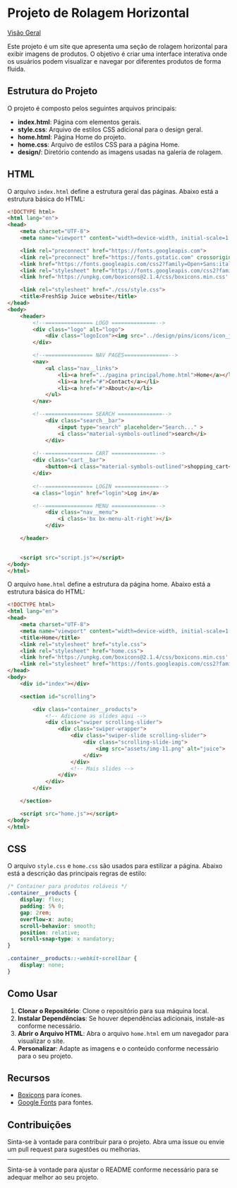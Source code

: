 

# Projeto de Rolagem Horizontal 

[Visão Geral](paginas_images/paginaHome_scrolling/paginaHome.png)

Este projeto é um site que apresenta uma seção de rolagem horizontal para exibir imagens de produtos. O objetivo é criar uma interface interativa onde os usuários podem visualizar e navegar por diferentes produtos de forma fluida.

## Estrutura do Projeto

O projeto é composto pelos seguintes arquivos principais:

- **index.html**: Página com elementos gerais.
- **style.css**: Arquivo de estilos CSS adicional para o design geral.
- **home.html**: Página Home do projeto.
- **home.css**: Arquivo de estilos CSS para a página Home.
- **design/**: Diretório contendo as imagens usadas na galeria de rolagem.

## HTML

O arquivo `index.html` define a estrutura geral das páginas. Abaixo está a estrutura básica do HTML:

```html
<!DOCTYPE html>
<html lang="en">
<head>
    <meta charset="UTF-8">
    <meta name="viewport" content="width=device-width, initial-scale=1.0">

    <link rel="preconnect" href="https://fonts.googleapis.com">
    <link rel="preconnect" href="https://fonts.gstatic.com" crossorigin>
    <link href="https://fonts.googleapis.com/css2?family=Open+Sans:ital,wght@0,300..800;1,300..800&family=Poppins:ital,wght@0,100;0,200;0,300;0,400;0,500;0,600;0,700;0,800;0,900;1,100;1,200;1,300;1,400;1,500;1,600;1,700;1,800;1,900&display=swap" rel="stylesheet">
    <link rel="stylesheet" href="https://fonts.googleapis.com/css2?family=Material+Symbols+Outlined:opsz,wght,FILL,GRAD@20..48,100..700,0..1,-50..200" />
    <link href='https://unpkg.com/boxicons@2.1.4/css/boxicons.min.css' rel='stylesheet'>

    <link rel="stylesheet" href="./css/style.css">
    <title>FreshSip Juice website</title>
</head> 
<body>
    <header>
        <!--=============== LOGO ==============-->
        <div class="logo" alt="logo">
            <div class="logoIcon"><img src="../design/pins/icons/icon_juice.png"></div>
        </div>

        <!--=============== NAV PAGES==============-->
        <nav>
            <ul class="nav__links">
                <li><a href="../pagina principal/home.html">Home</a></li>
                <li><a href="#">Contact</a></li>
                <li><a href="#">About</a></li>
            </ul>
        </nav>

        <!--=============== SEARCH ==============-->    
            <div class="search__bar">
                <input type="search" placeholder="Search..." >
                <i class="material-symbols-outlined">search</i>
            </div>
     
        <!--=============== CART ==============-->    
        <div class="cart__bar">
            <button><i class="material-symbols-outlined">shopping_cart</i></button>
        </div>
        
        <!--=============== LOGIN ==============--> 
        <a class="login" href="login">Log in</a>

        <!--=============== MENU ==============-->
            <div class="nav__menu">
                <i class='bx bx-menu-alt-right'></i>
            </div>

    </header>
    

    <script src="script.js"></script>
</body>
</html>
```

O arquivo `home.html` define a estrutura da página home. Abaixo está a estrutura básica do HTML:

```html
<!DOCTYPE html>
<html lang="en">
<head>
    <meta charset="UTF-8">
    <meta name="viewport" content="width=device-width, initial-scale=1.0">
    <title>Home</title>
    <link rel="stylesheet" href="style.css">
    <link rel="stylesheet" href="home.css">
    <link href='https://unpkg.com/boxicons@2.1.4/css/boxicons.min.css' rel='stylesheet'>
    <link rel="stylesheet" href="https://fonts.googleapis.com/css2?family=Material+Symbols+Outlined:opsz,wght,FILL,GRAD@20..48,100..700,0..1,-50..200">
</head>
<body>
    <div id="index"></div>

    <section id="scrolling">

        <div class="container__products">
            <!-- Adicione as slides aqui -->
            <div class="swiper scrolling-slider">
                <div class="swiper-wrapper">
                    <div class="swiper-slide scrolling-slider">
                        <div class="scrolling-slide-img">
                            <img src="assets/img-11.png" alt="juice">
                        </div>
                    </div>
                    <!-- Mais slides -->
                </div>
            </div>
        </div>             

    </section>

    <script src="home.js"></script>
</body>
</html>
```

## CSS

O arquivo `style.css` e `home.css` são usados para estilizar a página. Abaixo está a descrição das principais regras de estilo:

```css
/* Container para produtos roláveis */
.container__products {
    display: flex;
    padding: 5% 0;
    gap: 2rem;
    overflow-x: auto;
    scroll-behavior: smooth;
    position: relative;
    scroll-snap-type: x mandatory;
}

.container__products::-webkit-scrollbar {
    display: none;
}

```

## Como Usar

1. **Clonar o Repositório**: Clone o repositório para sua máquina local.
2. **Instalar Dependências**: Se houver dependências adicionais, instale-as conforme necessário.
3. **Abrir o Arquivo HTML**: Abra o arquivo `home.html` em um navegador para visualizar o site.
4. **Personalizar**: Adapte as imagens e o conteúdo conforme necessário para o seu projeto.

## Recursos

- [Boxicons](https://boxicons.com/) para ícones.
- [Google Fonts](https://fonts.google.com/) para fontes.

## Contribuições

Sinta-se à vontade para contribuir para o projeto. Abra uma issue ou envie um pull request para sugestões ou melhorias.

---

Sinta-se à vontade para ajustar o README conforme necessário para se adequar melhor ao seu projeto.
